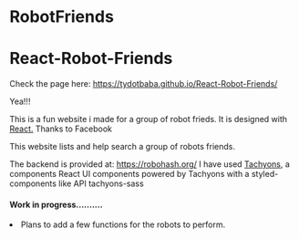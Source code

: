 # RobotFriends

# React-Robot-Friends
Check the page here: https://tydotbaba.github.io/React-Robot-Friends/


Yea!!!

This is a fun website i made for a group of robot frieds.
It is designed with <a href="" >React.</a> Thanks to <srong> Facebook </strong>

This website lists and help search a group of robots friends. 

The backend is provided at: https://robohash.org/
I have used <a href="https://tachyons.io/resources/"> Tachyons</a>, a components React UI components 
powered by Tachyons with a styled-components like API tachyons-sass

<h4> Work in progress.......... </h4>
<li> Plans to add a few functions for the robots to perform. </li>
